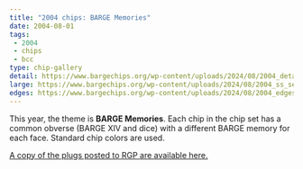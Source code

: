 ```yaml
---
title: "2004 chips: BARGE Memories"
date: 2004-08-01
tags:
 - 2004
 - chips
 - bcc
type: chip-gallery
detail: https://www.bargechips.org/wp-content/uploads/2024/08/2004_detail.jpg
large: https://www.bargechips.org/wp-content/uploads/2024/08/2004_ss_set.jpg
edges: https://www.bargechips.org/wp-content/uploads/2024/08/2004_edges.jpg
---
```

		
This year, the theme is **BARGE Memories**. Each chip in the chip set has a
common obverse (BARGE XIV and dice) with a different BARGE memory for each
face. Standard chip colors are used.

[A copy of the plugs posted to RGP are available here.](https://www.bargechips.org/wp-content/uploads/2024/09/2004-rgp-announcements.mbox_.txt)
